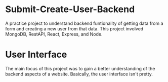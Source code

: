 # Submit-Create-User-Backend
A practice project to understand backend funtionality of getting data from a form and creating a new user from that data. This project involved MongoDB, RestAPI, React, Express, and Node. 

# User Interface
The main focus of this project was to gain a better understanding of the backend aspects of a website. Basically, the user interface isn't pretty. 
